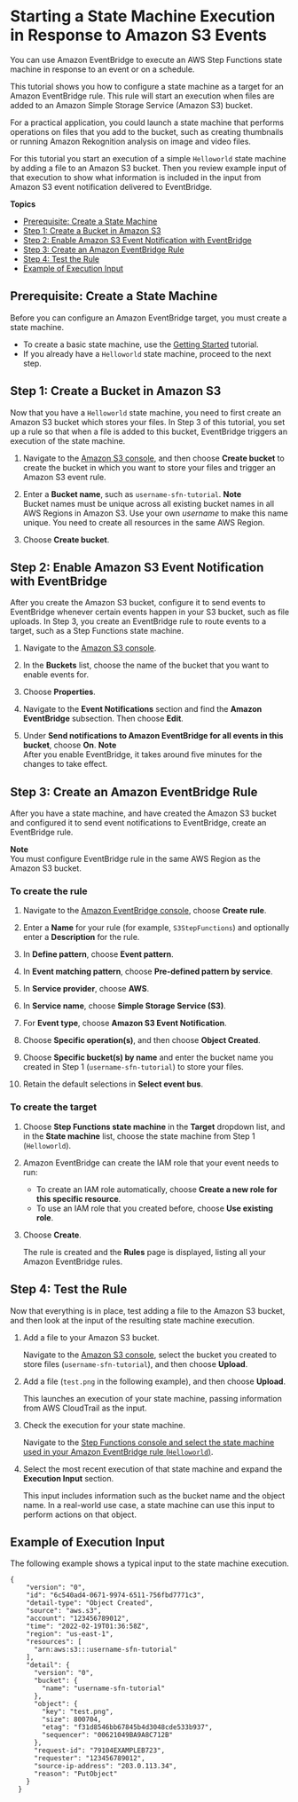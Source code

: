 # Starting a State Machine Execution in Response to Amazon S3 Events<a name="tutorial-cloudwatch-events-s3"></a>

You can use Amazon EventBridge to execute an AWS Step Functions state machine in response to an event or on a schedule\. 

This tutorial shows you how to configure a state machine as a target for an Amazon EventBridge rule\. This rule will start an execution when files are added to an Amazon Simple Storage Service \(Amazon S3\) bucket\.

For a practical application, you could launch a state machine that performs operations on files that you add to the bucket, such as creating thumbnails or running Amazon Rekognition analysis on image and video files\.

For this tutorial you start an execution of a simple `Helloworld` state machine by adding a file to an Amazon S3 bucket\. Then you review example input of that execution to show what information is included in the input from Amazon S3 event notification delivered to EventBridge\.

**Topics**
+ [Prerequisite: Create a State Machine](#tutorial-cloudwatch-events-s3-step-1)
+ [Step 1: Create a Bucket in Amazon S3](#tutorial-cloudwatch-events-s3-bucket)
+ [Step 2: Enable Amazon S3 Event Notification with EventBridge](#tutorial-cloudwatch-events-s3-eb-notification)
+ [Step 3: Create an Amazon EventBridge Rule](#tutorial-cloudwatch-events-s3-cwe)
+ [Step 4: Test the Rule](#tutorial-cloudwatch-events-test-rule)
+ [Example of Execution Input](#tutorial-cloudwatch-events-example)

## Prerequisite: Create a State Machine<a name="tutorial-cloudwatch-events-s3-step-1"></a>

Before you can configure an Amazon EventBridge target, you must create a state machine\.
+ To create a basic state machine, use the [Getting Started](getting-started.md) tutorial\.
+ If you already have a `Helloworld` state machine, proceed to the next step\.

## Step 1: Create a Bucket in Amazon S3<a name="tutorial-cloudwatch-events-s3-bucket"></a>

Now that you have a `Helloworld` state machine, you need to first create an Amazon S3 bucket which stores your files\. In Step 3 of this tutorial, you set up a rule so that when a file is added to this bucket, EventBridge triggers an execution of the state machine\.

1. Navigate to the [Amazon S3 console](https://console.aws.amazon.com/s3/), and then choose **Create bucket** to create the bucket in which you want to store your files and trigger an Amazon S3 event rule\.

1. Enter a **Bucket name**, such as `username-sfn-tutorial`\.
**Note**  
Bucket names must be unique across all existing bucket names in all AWS Regions in Amazon S3\. Use your own *username* to make this name unique\. You need to create all resources in the same AWS Region\.

1. Choose **Create bucket**\.

## Step 2: Enable Amazon S3 Event Notification with EventBridge<a name="tutorial-cloudwatch-events-s3-eb-notification"></a>

After you create the Amazon S3 bucket, configure it to send events to EventBridge whenever certain events happen in your S3 bucket, such as file uploads\. In Step 3, you create an EventBridge rule to route events to a target, such as a Step Functions state machine\. 

1. Navigate to the [Amazon S3 console](https://console.aws.amazon.com/s3/)\.

1. In the **Buckets** list, choose the name of the bucket that you want to enable events for\.

1. Choose **Properties**\.

1. Navigate to the **Event Notifications** section and find the **Amazon EventBridge** subsection\. Then choose **Edit**\.

1. Under **Send notifications to Amazon EventBridge for all events in this bucket**, choose **On**\.
**Note**  
After you enable EventBridge, it takes around five minutes for the changes to take effect\.

## Step 3: Create an Amazon EventBridge Rule<a name="tutorial-cloudwatch-events-s3-cwe"></a>

After you have a state machine, and have created the Amazon S3 bucket and configured it to send event notifications to EventBridge, create an EventBridge rule\.

**Note**  
You must configure EventBridge rule in the same AWS Region as the Amazon S3 bucket\.

### To create the rule<a name="tutorial-cloudwatch-events-s3-create-rule"></a>

1. Navigate to the [Amazon EventBridge console](https://console.aws.amazon.com/events/), choose **Create rule**\.

1. Enter a **Name** for your rule \(for example, `S3StepFunctions`\) and optionally enter a **Description** for the rule\.

1. In **Define pattern**, choose **Event pattern**\.

1. In **Event matching pattern**, choose **Pre\-defined pattern by service**\.

1. In **Service provider**, choose **AWS**\.

1. In **Service name**, choose **Simple Storage Service \(S3\)**\.

1. For **Event type**, choose **Amazon S3 Event Notification**\.

1. Choose **Specific operation\(s\)**, and then choose **Object Created**\.

1. Choose **Specific bucket\(s\) by name** and enter the bucket name you created in Step 1 \(`username-sfn-tutorial`\) to store your files\.

1. Retain the default selections in **Select event bus**\.

### To create the target<a name="tutorial-cloudwatch-events-s3-create-rule2"></a>

1. Choose **Step Functions state machine** in the **Target** dropdown list, and in the **State machine** list, choose the state machine from Step 1 \(`Helloworld`\)\.

1. Amazon EventBridge can create the IAM role that your event needs to run:
   + To create an IAM role automatically, choose **Create a new role for this specific resource**\.
   + To use an IAM role that you created before, choose **Use existing role**\.

1. Choose **Create**\.

   The rule is created and the **Rules** page is displayed, listing all your Amazon EventBridge rules\.

## Step 4: Test the Rule<a name="tutorial-cloudwatch-events-test-rule"></a>

Now that everything is in place, test adding a file to the Amazon S3 bucket, and then look at the input of the resulting state machine execution\.

1. Add a file to your Amazon S3 bucket\.

   Navigate to the [Amazon S3 console](https://console.aws.amazon.com/s3/), select the bucket you created to store files \(`username-sfn-tutorial`\), and then choose **Upload**\.

1. Add a file \(`test.png` in the following example\), and then choose **Upload**\.

   This launches an execution of your state machine, passing information from AWS CloudTrail as the input\.

1. Check the execution for your state machine\.

   Navigate to the [Step Functions console and select the state machine used in your Amazon EventBridge rule \(`Helloworld`\)](https://console.aws.amazon.com/states/)\.

1. Select the most recent execution of that state machine and expand the **Execution Input** section\.

   This input includes information such as the bucket name and the object name\. In a real\-world use case, a state machine can use this input to perform actions on that object\.

## Example of Execution Input<a name="tutorial-cloudwatch-events-example"></a>

The following example shows a typical input to the state machine execution\.

```
{
    "version": "0",
    "id": "6c540ad4-0671-9974-6511-756fbd7771c3",
    "detail-type": "Object Created",
    "source": "aws.s3",
    "account": "123456789012",
    "time": "2022-02-19T01:36:58Z",
    "region": "us-east-1",
    "resources": [
      "arn:aws:s3:::username-sfn-tutorial"
    ],
    "detail": {
      "version": "0",
      "bucket": {
        "name": "username-sfn-tutorial"
      },
      "object": {
        "key": "test.png",
        "size": 800704,
        "etag": "f31d8546bb67845b4d3048cde533b937",
        "sequencer": "00621049BA9A8C712B"
      },
      "request-id": "79104EXAMPLEB723",
      "requester": "123456789012",
      "source-ip-address": "203.0.113.34",
      "reason": "PutObject"
    }
  }
```